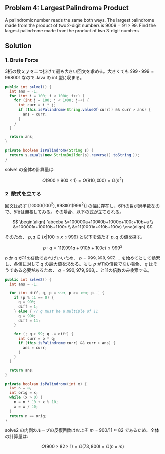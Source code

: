 ## Problem 4: Largest Palindrome Product

A palindromic number reads the same both ways. The largest palindrome made from the product of two $2$-digit numbers is $9009 = 91 \times 99$.
Find the largest palindrome made from the product of two $3$-digit numbers.

## Solution
### 1. Brute Force
3桁の数 $x,y$ を二つ掛けて最も大きい回文を求める。大きくても $999 \cdot 999 = 998001$ なので Java の int 型に収まる。

```java
public int solve1() {
  int ans = -1;
  for (int i = 100; i < 1000; i++) {
    for (int j = 100; j < 1000; j++) {
      int curr = i * j;
      if (this.isPalindrome(String.valueOf(curr)) && curr > ans) {
        ans = curr;
      }
    }
  }

  return ans;
}

private boolean isPalindrome(String s) {
  return s.equals(new StringBuilder(s).reverse().toString());
}
```

solve1 の全体の計算量は:

$$
O(900 \times 900 \times 1) = O(810,000) = O(n^2)
$$

### 2. 数式を立てる
回文は必ず $[10000(100^2), 998001(999^2)]$ の幅に存在し、6桁の数が過半数なので、5桁は無視してみる。その場合、以下の式が立てられる。

$$
\begin{align}
 'abccba'&=100000a+10000b+1000c+100c+10b+a \\
 &=100001a+10010b+1100c \\
 &=11(9091a+910b+100c)
\end{align}
$$

そのため、 $p,q \in \left\lbrace x | 100 \le x \le 999 \right\rbrace$ と以下を満たす $p,q$ の値を探す。

$$
p \cdot q = 11(9091a + 910b + 100c) \le 999^2
$$

$p$ か $q$ が11の倍数であればいいため、 $p=999,998,997,...$ を始めてとして検索し、各値に対して $q$ の最大値を求める。もし $p$ が11の倍数でない場合、 $q$ はそうである必要があるため、 $q=990,979,968,...$ と11の倍数のみ検索する。

```java
public int solve2() {
  int ans = -1;

  for (int diff, q, p = 999; p >= 100; p--) {
    if (p % 11 == 0) {
      q = 999;
      diff = 1;
    } else { // q must be a multiple of 11
      q = 990;
      diff = 11;
    }

    for (; q > 99; q -= diff) {
      int curr = p * q;
      if (this.isPalindrome(curr) && curr > ans) {
        ans = curr;
      }
    }
  }

  return ans;
}

private boolean isPalindrome(int x) {
  int n = 0;
  int orig = x;
  while (x > 0) {
    n = n * 10 + x % 10;
    x = x / 10;
  }
  return n == orig;
}
```

solve2 の内側のループの反復回数はおよそ $m = 900/11 \approx 82$ であるため、全体の計算量は:

$$
O(900 \times 82 \times 1) = O(73,800) = O(n \times m)
$$

